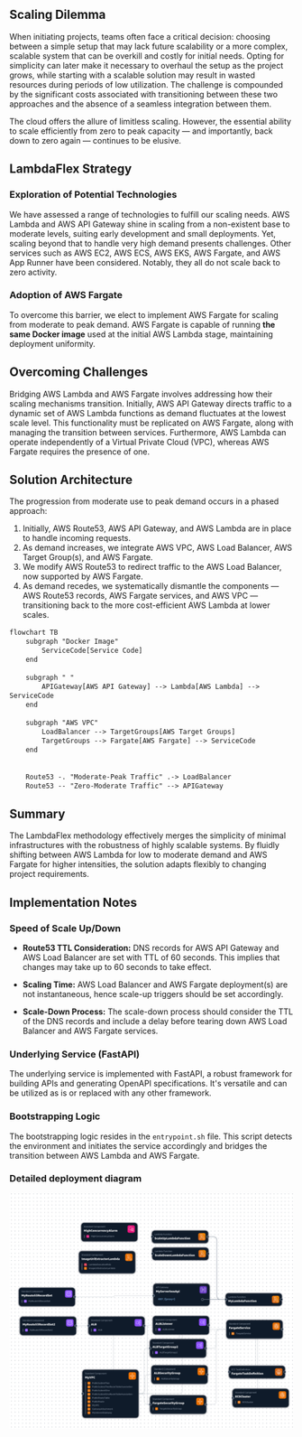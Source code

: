 ## Scaling Dilemma

When initiating projects, teams often face a critical decision: choosing between a simple setup that may lack future scalability or a more complex, scalable system that can be overkill and costly for initial needs. Opting for simplicity can later make it necessary to overhaul the setup as the project grows, while starting with a scalable solution may result in wasted resources during periods of low utilization. The challenge is compounded by the significant costs associated with transitioning between these two approaches and the absence of a seamless integration between them.

The cloud offers the allure of limitless scaling. However, the essential ability to scale efficiently from zero to peak capacity — and importantly, back down to zero again — continues to be elusive.

## LambdaFlex Strategy

### Exploration of Potential Technologies

We have assessed a range of technologies to fulfill our scaling needs. AWS Lambda and AWS API Gateway shine in scaling from a non-existent base to moderate levels, suiting early development and small deployments. Yet, scaling beyond that to handle very high demand presents challenges. Other services such as AWS EC2, AWS ECS, AWS EKS, AWS Fargate, and AWS App Runner have been considered. Notably, they all do not scale back to zero activity.

### Adoption of AWS Fargate

To overcome this barrier, we elect to implement AWS Fargate for scaling from moderate to peak demand. AWS Fargate is capable of running **the same Docker image** used at the initial AWS Lambda stage, maintaining deployment uniformity.

## Overcoming Challenges

Bridging AWS Lambda and AWS Fargate involves addressing how their scaling mechanisms transition. Initially, AWS API Gateway directs traffic to a dynamic set of AWS Lambda functions as demand fluctuates at the lowest scale level. This functionality must be replicated on AWS Fargate, along with managing the transition between services. Furthermore, AWS Lambda can operate independently of a Virtual Private Cloud (VPC), whereas AWS Fargate requires the presence of one.

## Solution Architecture

The progression from moderate use to peak demand occurs in a phased approach:

1. Initially, AWS Route53, AWS API Gateway, and AWS Lambda are in place to handle incoming requests. 
2. As demand increases, we integrate AWS VPC, AWS Load Balancer, AWS Target Group(s), and AWS Fargate.
3. We modify AWS Route53 to redirect traffic to the AWS Load Balancer, now supported by AWS Fargate.
4. As demand recedes, we systematically dismantle the components — AWS Route53 records, AWS Fargate services, and AWS VPC — transitioning back to the more cost-efficient AWS Lambda at lower scales.

```mermaid
flowchart TB
    subgraph "Docker Image"
        ServiceCode[Service Code]
    end

    subgraph " "
        APIGateway[AWS API Gateway] --> Lambda[AWS Lambda] --> ServiceCode
    end

    subgraph "AWS VPC"
        LoadBalancer --> TargetGroups[AWS Target Groups]
        TargetGroups --> Fargate[AWS Fargate] --> ServiceCode
    end

    
    Route53 -. "Moderate-Peak Traffic" .-> LoadBalancer    
    Route53 -- "Zero-Moderate Traffic" --> APIGateway

```

## Summary

The LambdaFlex methodology effectively merges the simplicity of minimal infrastructures with the robustness of highly scalable systems. By fluidly shifting between AWS Lambda for low to moderate demand and AWS Fargate for higher intensities, the solution adapts flexibly to changing project requirements.

## Implementation Notes

### Speed of Scale Up/Down

- **Route53 TTL Consideration:** DNS records for AWS API Gateway and AWS Load Balancer are set with TTL of 60 seconds. This implies that changes may take up to 60 seconds to take effect.
  
- **Scaling Time:** AWS Load Balancer and AWS Fargate deployment(s) are not instantaneous, hence scale-up triggers should be set accordingly.

- **Scale-Down Process:** The scale-down process should consider the TTL of the DNS records and include a delay before tearing down AWS Load Balancer and AWS Fargate services.

### Underlying Service (FastAPI)

The underlying service is implemented with FastAPI, a robust framework for building APIs and generating OpenAPI specifications. It's versatile and can be utilized as is or replaced with any other framework.

### Bootstrapping Logic

The bootstrapping logic resides in the `entrypoint.sh` file. This script detects the environment and initiates the service accordingly and bridges the transition between AWS Lambda and AWS Fargate.

### Detailed deployment diagram
![alt text](./doc/deployment.png "application-composer-template")
